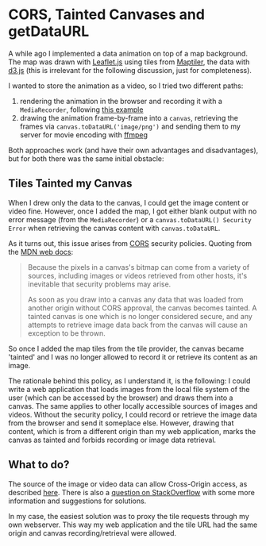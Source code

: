 # CORS, Tainted Canvases and getDataURL

A while ago I implemented a data animation on top of a map background.
The map was drawn with [Leaflet.js](https://leafletjs.com/) using tiles from [Maptiler](https://www.maptiler.com/),
the data with [d3.js](https://d3js.org/) (this is irrelevant for the following discussion, just for completeness).

I wanted to store the animation as a video, so I tried two different paths:
1. rendering the animation in the browser and recording it with a `MediaRecorder`, following [this example](https://bl.ocks.org/veltman/ff864215009174bc5d164ec3533125c2)
2. drawing the animation frame-by-frame into a `canvas`, retrieving the frames via `canvas.toDataURL('image/png')` and sending
them to my server for movie encoding with [ffmpeg](https://ffmpeg.org/)

Both approaches work (and have their own advantages and disadvantages), but for both there was the same
initial obstacle:


## Tiles Tainted my Canvas

When I drew only the data to the canvas, I could get the image content or video fine.
However, once I added the map, I got either blank output with no error message (from the `MediaRecorder`)
or a `canvas.toDataURL() Security Error` when retrieving the canvas content with `canvas.toDataURL`.

As it turns out, this issue arises from [CORS](https://developer.mozilla.org/en-US/docs/Web/HTTP/CORS) security policies.
Quoting from the [MDN web docs](https://developer.mozilla.org/en-US/docs/Web/HTML/CORS_enabled_image):

> Because the pixels in a canvas's bitmap can come from a variety of sources, including images or videos retrieved from other hosts, it's inevitable that security problems may arise.
>
> As soon as you draw into a canvas any data that was loaded from another origin without CORS approval, the canvas becomes tainted. A tainted canvas is one which is no longer considered secure, and any attempts to retrieve image data back from the canvas will cause an exception to be thrown.
     
So once I added the map tiles from the tile provider, the canvas became 'tainted' and I was no longer allowed to record
it or retrieve its content as an image.

The rationale behind this policy, as I understand it, is the following:
I could write a web application that loads images from the local file system of the user (which can be accessed by the browser)
and draws them into a canvas. The same applies to other locally accessible sources of images and videos.
Without the security policy, I could record or retrieve the image data from the browser and send it someplace else.
However, drawing that content, which is from a different origin than my web application, marks the canvas as tainted and forbids
recording or image data retrieval.


## What to do?

The source of the image or video data can allow Cross-Origin access, as described [here](https://developer.mozilla.org/en-US/docs/Web/HTML/CORS_enabled_image).
There is also a [question on StackOverflow](https://stackoverflow.com/questions/25753754) with some more 
information and suggestions for solutions.

In my case, the easiest solution was to proxy the tile requests through my own webserver.
This way my web application and the tile URL had the same origin and canvas recording/retrieval were allowed.


